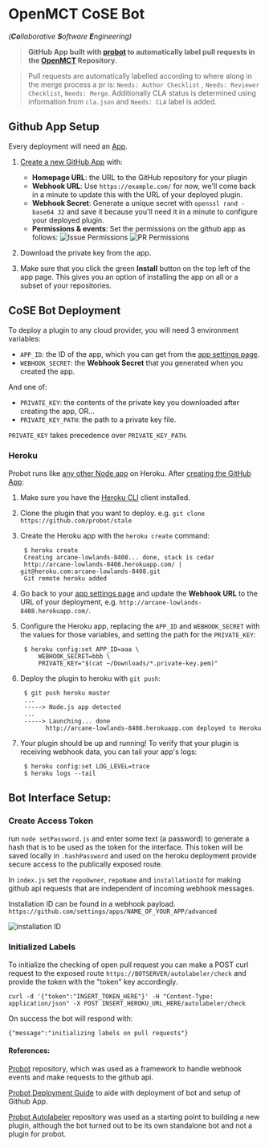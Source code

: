 # OpenMCT CoSE  Bot
_(**Co**llaborative **S**oftware **E**ngineering)_

> **GitHub App built with [probot](https://github.com/probot/probot) to automatically label pull requests in the [OpenMCT](https://github.com/nasa/openmct) Repository.**

>Pull requests are automatically labelled according to where along in the merge process a pr is:  `Needs: Author Checklist`  , `Needs: Reviewer Checklist`, `Needs: Merge`.
Additionally CLA status is determined using information from `cla.json` and `Needs: CLA` label is added.

## Github App Setup

Every deployment will need an [App](https://developer.github.com/apps/).

1. [Create a new GitHub App](https://github.com/settings/apps/new) with:
    - **Homepage URL**: the URL to the GitHub repository for your plugin
    - **Webhook URL**: Use `https://example.com/` for now, we'll come back in a minute to update this with the URL of your deployed plugin.
    - **Webhook Secret**: Generate a unique secret with `openssl rand -base64 32` and save it because you'll need it in a minute to configure your deployed plugin.
    - **Permissions & events**: Set the permissions on the github app as follows:
    ![Issue Permissions](http://i.imgur.com/3Txz2sd.png)
    ![PR Permissions](http://i.imgur.com/07BTdVv.png)

1. Download the private key from the app.

1. Make sure that you click the green **Install** button on the top left of the app page. This gives you an option of installing the app on all or a subset of your repositories.



## CoSE Bot Deployment


To deploy a plugin to any cloud provider, you will need 3 environment variables:

- `APP_ID`: the ID of the app, which you can get from the [app settings page](https://github.com/settings/apps).
- `WEBHOOK_SECRET`: the **Webhook Secret** that you generated when you created the app.

And one of:

- `PRIVATE_KEY`: the contents of the private key you downloaded after creating the app, OR...
- `PRIVATE_KEY_PATH`: the path to a private key file.

`PRIVATE_KEY` takes precedence over `PRIVATE_KEY_PATH`.

### Heroku

Probot runs like [any other Node app](https://devcenter.heroku.com/articles/deploying-nodejs) on Heroku. After [creating the GitHub App](#create-the-github-app):

1. Make sure you have the [Heroku CLI](https://devcenter.heroku.com/articles/heroku-cli) client installed.

1. Clone the plugin that you want to deploy. e.g. `git clone https://github.com/probot/stale`

1. Create the Heroku app with the `heroku create` command:

        $ heroku create
        Creating arcane-lowlands-8408... done, stack is cedar
        http://arcane-lowlands-8408.herokuapp.com/ | git@heroku.com:arcane-lowlands-8408.git
        Git remote heroku added

1. Go back to your [app settings page](https://github.com/settings/apps) and update the **Webhook URL** to the URL of your deployment, e.g. `http://arcane-lowlands-8408.herokuapp.com/`.

1. Configure the Heroku app, replacing the `APP_ID` and `WEBHOOK_SECRET` with the values for those variables, and setting the path for the `PRIVATE_KEY`:

        $ heroku config:set APP_ID=aaa \
            WEBHOOK_SECRET=bbb \
            PRIVATE_KEY="$(cat ~/Downloads/*.private-key.pem)"

1. Deploy the plugin to heroku with `git push`:

        $ git push heroku master
        ...
        -----> Node.js app detected
        ...
        -----> Launching... done
              http://arcane-lowlands-8408.herokuapp.com deployed to Heroku

1. Your plugin should be up and running! To verify that your plugin
   is receiving webhook data, you can tail your app's logs:

        $ heroku config:set LOG_LEVEL=trace
        $ heroku logs --tail


## Bot Interface Setup:
### Create Access Token
run `node setPassword.js` and enter some text (a password) to generate a hash that is to be used as the token for the interface.
This token will be saved locally in `.hashPassword` and used on the heroku deployment provide secure access to the publically exposed route.

In `index.js` set the `repoOwner`, `repoName` and `installationId` for making github api requests that are independent of incoming webhook messages.

Installation ID can be found in a webhook payload.
`https://github.com/settings/apps/NAME_OF_YOUR_APP/advanced`

![installation ID](http://i.imgur.com/riJBBKd.png)


### Initialized Labels

To initialize the checking of open pull request you can make a POST curl request to the exposed route `https://BOTSERVER/autolabeler/check` and provide the token with the "token" key accordingly.
```
curl -d '{"token":"INSERT_TOKEN_HERE"}' -H "Content-Type: application/json" -X POST INSERT_HEROKU_URL_HERE/autolabeler/check
```
On success the bot will respond with:
```
{"message":"initializing labels on pull requests"}
```

#### References:

[Probot](https://github.com/probot/probot/) repository, which was used as a framework to handle webhook events and make requests to the github api.

[Probot Deployment Guide](https://github.com/probot/probot/blob/master/docs/deployment.md) to aide with deployment of bot and setup of Github App.

[Probot Autolabeler](https://github.com/probot/autolabeler/) repository was used as a starting point to building a new plugin, although the bot turned out to be its own standalone bot and not a plugin for probot.
